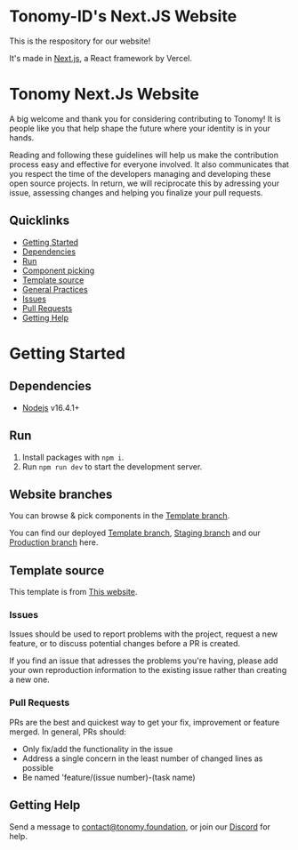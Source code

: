 # Tonomy-ID's Next.JS Website

This is the respository for our website!

It's made in [Next.js](https://nextjs.org), a React framework by Vercel.

# Tonomy Next.Js Website

A big welcome and thank you for considering contributing to Tonomy! It is people like you that help shape the future where your identity is in your hands.

Reading and following these guidelines will help us make the contribution process easy and effective for everyone involved. It also communicates that you respect the time of the developers managing and developing these open source projects. In return, we will reciprocate this by adressing your issue, assessing changes and helping you finalize your pull requests.

## Quicklinks

* [Getting Started](#getting-started)
* [Dependencies](#Dependencies)
* [Run](#Run)
* [Component picking](#Component-picking)
* [Template source](#Template-source)
* [General Practices](#general-practices)
* [Issues](#issues)
* [Pull Requests](#pull-requests)
* [Getting Help](#getting-help)

# Getting Started
## Dependencies

- [Nodejs](https://nodejs.org) v16.4.1+

## Run

1. Install packages with `npm i`.
3. Run `npm run dev` to start the development server.


## Website branches

You can browse & pick components in the [Template branch](https://github.com/Tonomy-Foundation/Tonomy-Foundation-Next-Website/tree/template).

You can find our deployed [Template branch](https://tonomy-foundation-template.vercel.app/), [Staging branch](https://staging-website.tonomy.foundation/) and our [Production branch](https://tonomy.foundation/) here.

## Template source

This template is from [This website](https://themeforest.net/item/jumpx-react-next-ai-it-startup-template/26128611).


### Issues

Issues should be used to report problems with the project, request a new feature, or to discuss potential changes before a PR is created.

If you find an issue that adresses the problems you're having, please add your own reproduction information to the existing issue rather than creating a new one.

### Pull Requests

PRs are the best and quickest way to get your fix, improvement or feature merged. In general, PRs should:

* Only fix/add the functionality in the issue
* Address a single concern in the least number of changed lines as possible
* Be named 'feature/(issue number)-(task name)

## Getting Help

Send a message to contact@tonomy.foundation, or join our [Discord](https://www.discord.gg/b4AAjehsMM) for help.